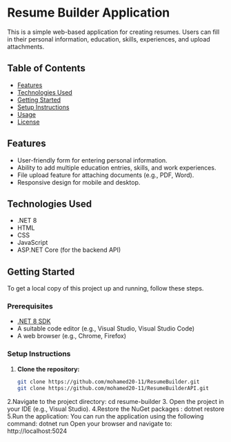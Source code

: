 # Resume Builder Application

This is a simple web-based application for creating resumes. Users can fill in their personal information, education, skills, experiences, and upload attachments.

## Table of Contents

- [Features](#features)
- [Technologies Used](#technologies-used)
- [Getting Started](#getting-started)
- [Setup Instructions](#setup-instructions)
- [Usage](#usage)
- [License](#license)

## Features

- User-friendly form for entering personal information.
- Ability to add multiple education entries, skills, and work experiences.
- File upload feature for attaching documents (e.g., PDF, Word).
- Responsive design for mobile and desktop.

## Technologies Used

- .NET 8
- HTML
- CSS
- JavaScript
- ASP.NET Core (for the backend API)

## Getting Started

To get a local copy of this project up and running, follow these steps.

### Prerequisites

- [.NET 8 SDK](https://dotnet.microsoft.com/download/dotnet/8.0)
- A suitable code editor (e.g., Visual Studio, Visual Studio Code)
- A web browser (e.g., Chrome, Firefox)

### Setup Instructions

1. **Clone the repository:**

   ```bash
   git clone https://github.com/mohamed20-11/ResumeBuilder.git
   git clone https://github.com/mohamed20-11/ResumeBuilderAPI.git
2.Navigate to the project directory: 
  cd resume-builder
3. Open the project in your IDE (e.g., Visual Studio).
4.Restore the NuGet packages :
dotnet restore
5.Run the application: You can run the application using the following command:
dotnet run
Open your browser and navigate to:
http://localhost:5024
